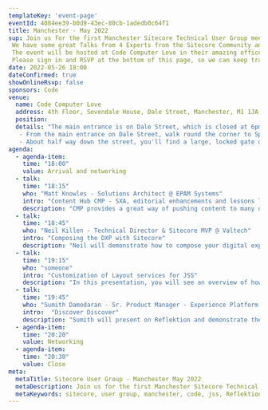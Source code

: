```yaml
---
templateKey: 'event-page'
eventId: 4084ee39-b0d9-43ec-80cb-1adedb0c64f1
title: Manchester - May 2022
sup: Join us for the first Manchester Sitecore Technical User Group meetup of 2022. 
 We have some great Talks from 4 Experts from the Sitecore Community and the oportunity to catchup with other Sitecore developers and network too. 
 The event will be hosted at Code Computer Love in their amazing offices in the Northern Quarter, and they are kindly providing Beer and Pizza too.
 Please sign in and RSVP at the bottom of this page, so we can keep track of numbers for Food and Drinks. 
date: 2022-05-26 18:00
dateConfirmed: true
showOnlineRsvp: false
sponsors: Code
venue:
  name: Code Computer Love 
  address: 4th Floor, Sevendale House, Dale Street, Manchester, M1 1JA
  position: 
  details: "The main entrance is on Dale Street, which is closed at 6pm, therefore please follow the instructions below:\n\n
   - From the main entrance on Dale Street, walk round the corner to Spear Street on the left hand side of the building. 
   - About half way down the street, you'll find a large, locked gate on the right - that's us!."
agenda:
  - agenda-item:
    time: "18:00"
    value: Arrival and networking
  - talk:
    time: "18:15"
    who: "Matt Knowles - Solutions Architect @ EPAM Systems"
    intro: "Content Hub CMP - SXA, editorial enhancements and lessons learned"
    description: "CMP provides a great way of pushing content to many destinations.SXA gives editors the ability to quickly create engaging content. Let's combine the two, using Content Hub scripting and extending the CMP import pipelines, to create a combined workflow where CMP pushes into SXA pages and components creating a CMP -> SXA workflow, extending both to provide a great editorial experience."
  - talk: 
    time: "18:45"
    who: "Neil Killen - Technical Director & Sitecore MVP @ Valtech"
    intro: "Composing the DXP with Sitecore"
    description: "Neil will demonstrate how to compose your digital experience platform using Sitecore's newly acquired products."
  - talk:
    time: "19:15"
    who: "someone"
    intro: "Customization of Layout services for JSS"
    description: "In this presentation, you will see an overview of how an Customization for the Layout services for JSS was implemented and used."
  - talk:
    time: "19:45"
    who: "Sumith Damodaran - Sr. Product Manager - Experience Platform @ Sitecore UK"
    intro:  "Discover Discover"
    description: "Sumith will present on Reflektion and demonstrate the product capabilities."
  - agenda-item:
    time: "20:20"
    value: Networking
  - agenda-item:
    time: "20:30"
    value: Close
meta:
  metaTitle: Sitecore User Group - Manchester May 2022  
  metaDescription: Join us for the first Manchester Sitecore Technical User Group meetup of 2022 
  metaKeywords: sitecore, user group, manchester, code, jss, Reflektion, content hub, Composable DXP
---
```

